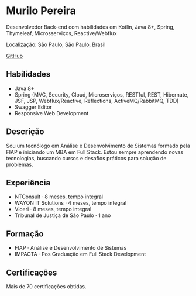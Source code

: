 # Murilo Pereira

Desenvolvedor Back-end com habilidades em Kotlin, Java 8+, Spring, Thymeleaf, Microsserviços, Reactive/Webflux

Localização: São Paulo, São Paulo, Brasil

[GitHub](https://github.com/murilonerdx)

## Habilidades
- Java 8+
- Spring (MVC, Security, Cloud, Microserviços, RESTful, REST, Hibernate, JSF, JSP, Webflux/Reactive, Reflections, ActiveMQ/RabbitMQ, TDD)
- Swagger Editor
- Responsive Web Development

## Descrição
Sou um tecnólogo em Análise e Desenvolvimento de Sistemas formado pela FIAP e iniciando um MBA em Full Stack. Estou sempre aprendendo novas tecnologias, buscando cursos e desafios práticos para solução de problemas.

## Experiência
- NTConsult · 8 meses, tempo integral
- WAYON IT Solutions · 4 meses, tempo integral
- Viceri · 8 meses, tempo integral
- Tribunal de Justiça de São Paulo · 1 ano

## Formação
- FIAP · Análise e Desenvolvimento de Sistemas
- IMPACTA · Pos Graduação em Full Stack Development

## Certificações
Mais de 70 certificações obtidas.
